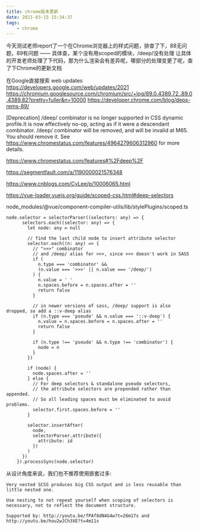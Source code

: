 ```yaml
---
title: chrome版本更新
date: 2021-03-15 15:34:37
tags:
    - chrome
---
```


今天测试老师report了一个在Chrome浏览器上的样式问题，排查了下，88无问题，89有问题 —— 具体查，某个没有用scoped的模块，/deep/没有处理
让具体的开发老师处理了下代码，那为什么渲染会有差异呢，哪部分的处理变更了呢，查了下Chrome的更新文档

在Google直接搜索 web updates
https://developers.google.com/web/updates/2021
https://chromium.googlesource.com/chromium/src/+log/89.0.4389.72..89.0.4389.82?pretty=fuller&n=10000
https://developer.chrome.com/blog/deps-rems-89/

[Deprecation] /deep/ combinator is no longer supported in CSS dynamic profile.It is now effectively no-op, acting as if it were a descendant combinator. /deep/ combinator will be removed, and will be invalid at M65. You should remove it. See https://www.chromestatus.com/features/4964279606312960 for more details.


https://www.chromestatus.com/features#%2Fdeep%2F

https://segmentfault.com/a/1190000021576348

https://www.cnblogs.com/CyLee/p/10006065.html

https://vue-loader.vuejs.org/guide/scoped-css.html#deep-selectors

node_modules/@vue/component-compiler-utils/lib/stylePlugins/scoped.ts
```
node.selector = selectorParser((selectors: any) => {
      selectors.each((selector: any) => {
        let node: any = null

        // find the last child node to insert attribute selector
        selector.each((n: any) => {
          // ">>>" combinator
          // and /deep/ alias for >>>, since >>> doesn't work in SASS
          if (
            n.type === 'combinator' &&
            (n.value === '>>>' || n.value === '/deep/')
          ) {
            n.value = ' '
            n.spaces.before = n.spaces.after = ''
            return false
          }

          // in newer versions of sass, /deep/ support is also dropped, so add a ::v-deep alias
          if (n.type === 'pseudo' && n.value === '::v-deep') {
            n.value = n.spaces.before = n.spaces.after = ''
            return false
          }

          if (n.type !== 'pseudo' && n.type !== 'combinator') {
            node = n
          }
        })

        if (node) {
          node.spaces.after = ''
        } else {
          // For deep selectors & standalone pseudo selectors,
          // the attribute selectors are prepended rather than appended.
          // So all leading spaces must be eliminated to avoid problems.
          selector.first.spaces.before = ''
        }

        selector.insertAfter(
          node,
          selectorParser.attribute({
            attribute: id
          })
        )
      })
    }).processSync(node.selector)
```


从设计角度来说，我们也不推荐使用嵌套过多:
```
Very nested SCSS produces big CSS output and is less reusable than little nested one.

Use nesting to not repeat yourself when scoping of selectors is necessary, not to reflect the document structure.

Supported by: http://youtu.be/fPAf8dN4G4w?t=26m17s and http://youtu.be/hou2wJCh3XE?t=4m11s
```